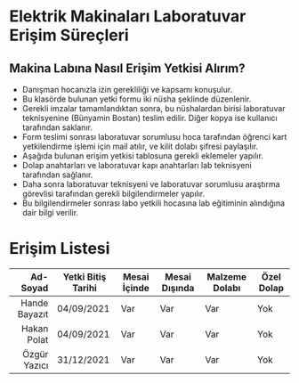 # Elektrik Makinaları Laboratuvar Erişim Süreçleri

## Makina Labına Nasıl Erişim Yetkisi Alırım?

- Danışman hocanızla izin gerekliliği ve kapsamı konuşulur.
- Bu klasörde bulunan yetki formu iki nüsha şeklinde düzenlenir.
- Gerekli imzalar tamamlandıktan sonra, bu nüshalardan birisi laboratuvar teknisyenine (Bünyamin Bostan) teslim edilir. Diğer kopya ise kullanıcı tarafından saklanır.
- Form teslimi sonrası laboratuvar sorumlusu hoca tarafından öğrenci kart yetkilendirme işlemi için mail atılır, ve kilit dolabı şifresi paylaşılır. 
- Aşağıda bulunan erişim yetkisi tablosuna gerekli eklemeler yapılır.
- Dolap anahtarları ve laboratuvar kapı anahtarları lab teknisyeni tarafından sağlanır.
- Daha sonra laboratuvar teknisyeni ve laboratuvar sorumlusu araştırma görevlisi tarafından gerekli bilgilendirmeler yapılır.
- Bu bilgilendirmeler sonrası labo yetkili hocasına lab eğitiminin alındığına dair bilgi verilir.


# Erişim Listesi


| Ad-Soyad | Yetki Bitiş Tarihi | Mesai İçinde | Mesai Dışında | Malzeme Dolabı | Özel Dolap |
|---------:|--------------------|--------------|---------------|----------------|------------|
| Hande Bayazıt | 04/09/2021    |       Var    |    Var        |   Var          |  Yok       |
| Hakan Polat | 04/09/2021    |       Var    |    Var        |   Var          |  Yok       |
| Özgür Yazıcı | 31/12/2021   |       Var    |    Var        |   Var          |  Yok       |
